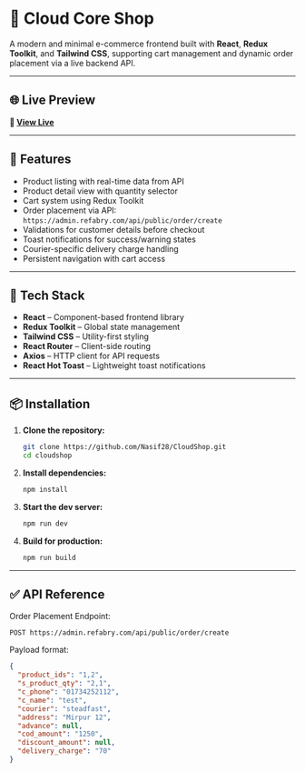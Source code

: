 # 🛒 Cloud Core Shop

A modern and minimal e-commerce frontend built with **React**, **Redux Toolkit**, and **Tailwind CSS**, supporting cart management and dynamic order placement via a live backend API.

---

## 🌐 Live Preview

**🔗 [View Live](https://cloud-shop-olive.vercel.app)**

---

## 🚀 Features

* Product listing with real-time data from API
* Product detail view with quantity selector
* Cart system using Redux Toolkit
* Order placement via API:
  `https://admin.refabry.com/api/public/order/create`
* Validations for customer details before checkout
* Toast notifications for success/warning states
* Courier-specific delivery charge handling
* Persistent navigation with cart access

---

## 🧰 Tech Stack

* **React** – Component-based frontend library
* **Redux Toolkit** – Global state management
* **Tailwind CSS** – Utility-first styling
* **React Router** – Client-side routing
* **Axios** – HTTP client for API requests
* **React Hot Toast** – Lightweight toast notifications

---

## 📦 Installation

1. **Clone the repository:**

   ```bash
   git clone https://github.com/Nasif28/CloudShop.git
   cd cloudshop
   ```

2. **Install dependencies:**

   ```bash
   npm install
   ```

3. **Start the dev server:**

   ```bash
   npm run dev
   ```

4. **Build for production:**

   ```bash
   npm run build
   ```

---

## ✅ API Reference

Order Placement Endpoint:

```
POST https://admin.refabry.com/api/public/order/create
```

Payload format:

```json
{
  "product_ids": "1,2",
  "s_product_qty": "2,1",
  "c_phone": "01734252112",
  "c_name": "test",
  "courier": "steadfast",
  "address": "Mirpur 12",
  "advance": null,
  "cod_amount": "1250",
  "discount_amount": null,
  "delivery_charge": "70"
}
```

